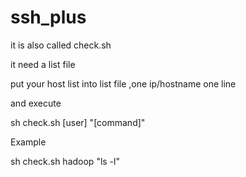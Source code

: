 # ssh_plus
it is also called check.sh

it need a list file

put your host list into list file ,one ip/hostname one line

and execute 

sh check.sh [user] "[command]"

Example

sh check.sh hadoop "ls -l"
